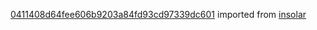 [0411408d64fee606b9203a84fd93cd97339dc601](https://github.com/insolar/insolar/commit/0411408d64fee606b9203a84fd93cd97339dc601) imported from [insolar](https://github.com/insolar/insolar)
